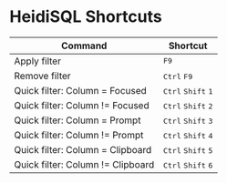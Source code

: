# HeidiSQL Shortcuts

|Command|Shortcut
|-|-
|Apply filter|<kbd>F9</kbd>
|Remove filter|<kbd>Ctrl</kbd> <kbd>F9</kbd>
|Quick filter: Column = Focused|<kbd>Ctrl</kbd> <kbd>Shift</kbd> <kbd>1</kbd>
|Quick filter: Column != Focused|<kbd>Ctrl</kbd> <kbd>Shift</kbd> <kbd>2</kbd>
|Quick filter: Column = Prompt|<kbd>Ctrl</kbd> <kbd>Shift</kbd> <kbd>3</kbd>
|Quick filter: Column != Prompt|<kbd>Ctrl</kbd> <kbd>Shift</kbd> <kbd>4</kbd>
|Quick filter: Column = Clipboard|<kbd>Ctrl</kbd> <kbd>Shift</kbd> <kbd>5</kbd>
|Quick filter: Column != Clipboard|<kbd>Ctrl</kbd> <kbd>Shift</kbd> <kbd>6</kbd>